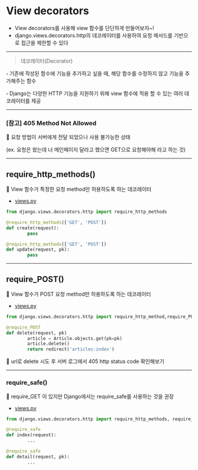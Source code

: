# View decorators

- View decorators를 사용해 view 함수를 단단하게 만들어보자~!
- django.views.decorators.http의 데코레이터를 사용하여 요청 메서드를 기반으로 접근을 제한할 수 있다

---

> 데코레이터(Decorator)

▫️ 기존에 작성된 함수에 기능을 추가하고 싶을 때, 해당 함수를 수정하지 않고 기능을 추가해주는 함수

▫️ Django는 다양한 HTTP 기능을 지원하기 위해 view 함수에 적용 할 수 있는 여러 데코레이터를 제공

---

### [참고] 405 Method Not Allowed

🔸 요청 방법이 서버에게 전달 되었으나 사용 불가능한 상태

(ex. 요청은 왔는데 너 메인페이지 달라고 했으면 GET으로 요청해야해 라고 하는 것)

---

## require_http_methods()

🔸 View 함수가 특정한 요청 method만 허용하도록 하는 데코레이터

- [views.py](http://views.py)

```python
from django.views.decorators.http import require_http_methods

@require_http_methods(['GET', 'POST'])
def create(request):
        pass

@require_http_methods(['GET', 'POST'])
def update(request, pk):
        pass
```

---

## require_POST()

🔸 View 함수가 POST 요청 method만 허용하도록 하는 데코레이터

- [views.py](http://views.py)

```python
from django.views.decorators.http import require_http_method,require_POST

@require_POST
def delete(request, pk)
        article = Article.objects.get(pk=pk)
        article.delete()
        return redirect('articles:index')
```

🔸 url로 delete 시도 후 서버 로그에서 405 http status code 확인해보기



---

### require_safe()

🔸 require_GET 이 있지만 Django에서는 require_safe를 사용하는 것을 권장

- [views.py](http://views.py)

```python
from django.views.decorators.http import require_http_methods, require_POST, require_safe

@require_safe
def index(request):
        ...

@require_safe
def detail(request, pk):
        ...
```
